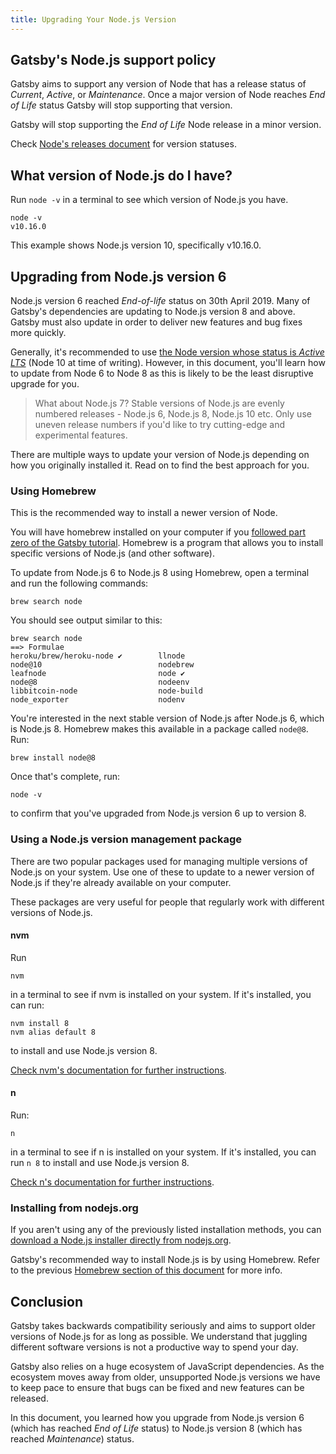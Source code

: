 ```yaml
---
title: Upgrading Your Node.js Version
---
```


## Gatsby's Node.js support policy

Gatsby aims to support any version of Node that has a release status of _Current_, _Active_, or _Maintenance_. Once a major version of Node reaches _End of Life_ status Gatsby will stop supporting that version.

Gatsby will stop supporting the _End of Life_ Node release in a minor version.

Check [Node's releases document](https://github.com/nodejs/Release#nodejs-release-working-group) for version statuses.

## What version of Node.js do I have?

Run `node -v` in a terminal to see which version of Node.js you have.

```
node -v
v10.16.0
```

This example shows Node.js version 10, specifically v10.16.0.

## Upgrading from Node.js version 6

Node.js version 6 reached _End-of-life_ status on 30th April 2019. Many of Gatsby's dependencies are updating to Node.js version 8 and above. Gatsby must also update in order to deliver new features and bug fixes more quickly.

Generally, it's recommended to use [the Node version whose status is _Active LTS_](https://github.com/nodejs/Release#nodejs-release-working-group) (Node 10 at time of writing). However, in this document, you'll learn how to update from Node 6 to Node 8 as this is likely to be the least disruptive upgrade for you.

> What about Node.js 7? Stable versions of Node.js are evenly numbered releases - Node.js 6, Node.js 8, Node.js 10 etc. Only use uneven release numbers if you'd like to try cutting-edge and experimental features.

There are multiple ways to update your version of Node.js depending on how you originally installed it. Read on to find the best approach for you.

### Using Homebrew

This is the recommended way to install a newer version of Node.

You will have homebrew installed on your computer if you [followed part zero of the Gatsby tutorial](https://www.gatsbyjs.org/tutorial/part-zero/#-install-nodejs-and-npm). Homebrew is a program that allows you to install specific versions of Node.js (and other software).

To update from Node.js 6 to Node.js 8 using Homebrew, open a terminal and run the following commands:

```
brew search node
```

You should see output similar to this:

```
brew search node
==> Formulae
heroku/brew/heroku-node ✔        llnode                           node@10                          nodebrew
leafnode                         node ✔                           node@8                           nodeenv
libbitcoin-node                  node-build                       node_exporter                    nodenv
```

You're interested in the next stable version of Node.js after Node.js 6, which is Node.js 8. Homebrew makes this available in a package called `node@8`. Run:

```
brew install node@8
```

Once that's complete, run:

```
node -v
```

to confirm that you've upgraded from Node.js version 6 up to version 8.

### Using a Node.js version management package

There are two popular packages used for managing multiple versions of Node.js on your system. Use one of these to update to a newer version of Node.js if they're already available on your computer.

These packages are very useful for people that regularly work with different versions of Node.js.

#### nvm

Run

```
nvm
```

in a terminal to see if nvm is installed on your system. If it's installed, you can run:

```
nvm install 8
nvm alias default 8
```

to install and use Node.js version 8.

[Check nvm's documentation for further instructions](https://github.com/nvm-sh/nvm).

#### n

Run:

```
n
```

in a terminal to see if n is installed on your system. If it's installed, you can run `n 8` to install and use Node.js version 8.

[Check n's documentation for further instructions](https://github.com/tj/n).

### Installing from nodejs.org

If you aren't using any of the previously listed installation methods, you can [download a Node.js installer directly from nodejs.org](https://nodejs.org/en/).

Gatsby's recommended way to install Node.js is by using Homebrew. Refer to the previous [Homebrew section of this document](#using-homebrew) for more info.

## Conclusion

Gatsby takes backwards compatibility seriously and aims to support older versions of Node.js for as long as possible. We understand that juggling different software versions is not a productive way to spend your day.

Gatsby also relies on a huge ecosystem of JavaScript dependencies. As the ecosystem moves away from older, unsupported Node.js versions we have to keep pace to ensure that bugs can be fixed and new features can be released.

In this document, you learned how you upgrade from Node.js version 6 (which has reached _End of Life_ status) to Node.js version 8 (which has reached _Maintenance_) status.
